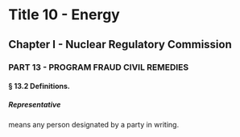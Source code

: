 
# Title 10 - Energy
## Chapter I - Nuclear Regulatory Commission
### PART 13 - PROGRAM FRAUD CIVIL REMEDIES
#### § 13.2 Definitions.
##### Representative

means any person designated by a party in writing.
